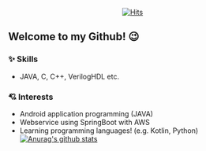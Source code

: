 <div align=center>
	
[![Hits](https://hits.seeyoufarm.com/api/count/incr/badge.svg?url=https%3A%2F%2Fgithub.com%2Fzzsza)](https://hits.seeyoufarm.com) 
	
</div>

## Welcome to my Github! 😉
### ✨ Skills
* JAVA, C, C++, VerilogHDL etc.
### 💘 Interests
* Android application programming (JAVA)
* Webservice using SpringBoot with AWS
* Learning programming languages! (e.g. Kotlin, Python)
[![Anurag's github stats](https://github-readme-stats.vercel.app/api?username=YunHye-Choi)](https://github.com/anuraghazra/github-readme-stats)
